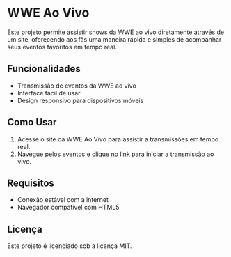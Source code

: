 # WWE Ao Vivo

Este projeto permite assistir shows da WWE ao vivo diretamente através de um site, oferecendo aos fãs uma maneira rápida e simples de acompanhar seus eventos favoritos em tempo real.

## Funcionalidades

- Transmissão de eventos da WWE ao vivo
- Interface fácil de usar
- Design responsivo para dispositivos móveis

## Como Usar

1. Acesse o site da WWE Ao Vivo para assistir a transmissões em tempo real.
2. Navegue pelos eventos e clique no link para iniciar a transmissão ao vivo.

## Requisitos

- Conexão estável com a internet
- Navegador compatível com HTML5

## Licença

Este projeto é licenciado sob a licença MIT.
